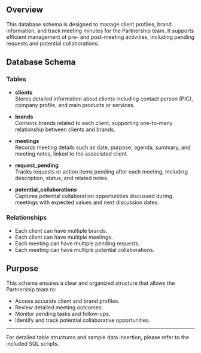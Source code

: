 ## Overview
This database schema is designed to manage client profiles, brand information, and track meeting minutes for the Partnership team. It supports efficient management of pre- and post-meeting activities, including pending requests and potential collaborations.

## Database Schema

### Tables

- **clients**  
  Stores detailed information about clients including contact person (PIC), company profile, and main products or services.

- **brands**  
  Contains brands related to each client, supporting one-to-many relationship between clients and brands.

- **meetings**  
  Records meeting details such as date, purpose, agenda, summary, and meeting notes, linked to the associated client.

- **request_pending**  
  Tracks requests or action items pending after each meeting, including description, status, and related notes.

- **potential_collaborations**  
  Captures potential collaboration opportunities discussed during meetings with expected values and next discussion dates.

### Relationships

- Each client can have multiple brands.
- Each client can have multiple meetings.
- Each meeting can have multiple pending requests.
- Each meeting can have multiple potential collaborations.

## Purpose
This schema ensures a clear and organized structure that allows the Partnership team to:

- Access accurate client and brand profiles.
- Review detailed meeting outcomes.
- Monitor pending tasks and follow-ups.
- Identify and track potential collaborative opportunities.


---

For detailed table structures and sample data insertion, please refer to the included SQL scripts.
